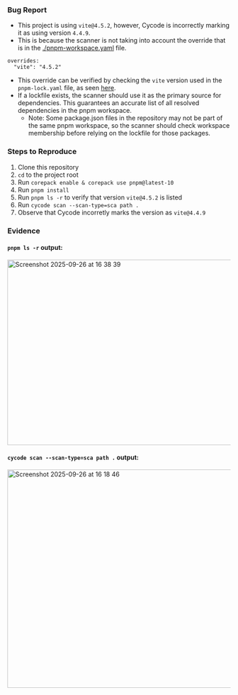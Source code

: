 ### Bug Report
* This project is using `vite@4.5.2`, however, Cycode is incorrectly marking it as using version `4.4.9`.
* This is because the scanner is not taking into account the override that is in the [./pnpm-workspace.yaml](https://github.com/darren-dooley/cycode-bug-report/blob/main/pnpm-workspace.yaml) file.
```
overrides:
  "vite": "4.5.2"
```
* This override can be verified by checking the `vite` version used in the `pnpm-lock.yaml` file, as seen [here](https://github.com/darren-dooley/cycode-bug-report/blob/main/pnpm-lock.yaml#L428).
* If a lockfile exists, the scanner should use it as the primary source for dependencies. This guarantees an accurate list of all resolved dependencies in the pnpm workspace.  
  * Note: Some package.json files in the repository may not be part of the same pnpm workspace, so the scanner should check workspace membership before relying on the lockfile for those packages.

### Steps to Reproduce
1. Clone this repository
2. `cd` to the project root
3. Run `corepack enable & corepack use pnpm@latest-10`
4. Run `pnpm install`
5. Run `pnpm ls -r` to verify that version `vite@4.5.2` is listed
6. Run `cycode scan --scan-type=sca path .`
6. Observe that Cycode incorretly marks the version as `vite@4.4.9`

### Evidence
#### `pnpm ls -r` output:
<img width="1414" height="418" alt="Screenshot 2025-09-26 at 16 38 39" src="https://github.com/user-attachments/assets/506be882-8aa5-4b26-a643-60f49e2a646f" />


#### `cycode scan --scan-type=sca path .` output:
<img width="2542" height="492" alt="Screenshot 2025-09-26 at 16 18 46" src="https://github.com/user-attachments/assets/32aad0d6-a086-4939-82f2-a042b13454d2" />

